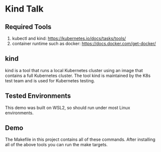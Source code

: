 # Kind Talk

## Required Tools

1. kubectl and kind: https://kubernetes.io/docs/tasks/tools/
2. container runtime such as docker: https://docs.docker.com/get-docker/

## kind

kind is a tool that runs a local Kubernetes cluster using an image that
contains a full Kubernetes cluster. The tool kind is maintained by the K8s
test team and is used for Kubernetes testing.

## Tested Environments

This demo was built on WSL2, so should run under most Linux environments.

## Demo

The Makefile in this project contains all of these commands. After installing
all of the above tools you can run the make targets.

